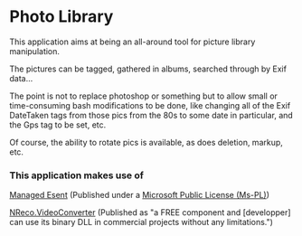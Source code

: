 # Photo Library
This application aims at being an all-around tool for picture library manipulation.

The pictures can be tagged, gathered in albums, searched through by Exif data...

The point is not to replace photoshop or something but to allow small or time-consuming bash modifications to be done, like changing all of the Exif DateTaken tags from those pics from the 80s to some date in particular, and the Gps tag to be set, etc.

Of course, the ability to rotate pics is available, as does deletion, markup, etc.

### This application makes use of
[Managed Esent](http://managedesent.codeplex.com/) (Published under a [Microsoft Public License (Ms-PL)](http://managedesent.codeplex.com/license))

[NReco.VideoConverter](http://www.nrecosite.com/video_converter_net.aspx) (Published as "a FREE component and [developper] can use its binary DLL in commercial projects without any limitations.")

